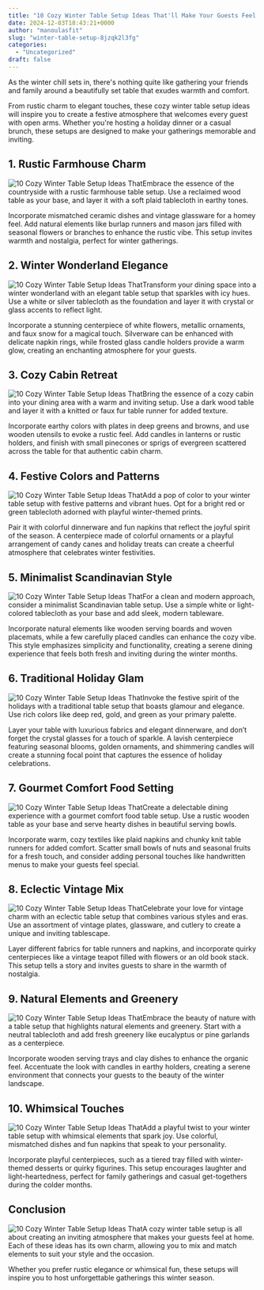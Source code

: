```yaml
---
title: "10 Cozy Winter Table Setup Ideas That'll Make Your Guests Feel Right at Home!"
date: 2024-12-03T18:43:21+0000
author: "manoulasfit"
slug: "winter-table-setup-8jzqk2l3fg"
categories:
  - "Uncategorized"
draft: false
---
```

As the winter chill sets in, there's nothing quite like gathering your friends and family around a beautifully set table that exudes warmth and comfort.

From rustic charm to elegant touches, these cozy winter table setup ideas will inspire you to create a festive atmosphere that welcomes every guest with open arms. Whether you're hosting a holiday dinner or a casual brunch, these setups are designed to make your gatherings memorable and inviting.

## 1. Rustic Farmhouse Charm
![10 Cozy Winter Table Setup Ideas That](/10-cozy-winter-table-setup-ideas-thatll-make-your-guests-feel-right-at-home-1.-rustic-farmhouse-charm.webp)Embrace the essence of the countryside with a rustic farmhouse table setup. Use a reclaimed wood table as your base, and layer it with a soft plaid tablecloth in earthy tones.

Incorporate mismatched ceramic dishes and vintage glassware for a homey feel. Add natural elements like burlap runners and mason jars filled with seasonal flowers or branches to enhance the rustic vibe. This setup invites warmth and nostalgia, perfect for winter gatherings.

## 2. Winter Wonderland Elegance
![10 Cozy Winter Table Setup Ideas That](/10-cozy-winter-table-setup-ideas-thatll-make-your-guests-feel-right-at-home-2.-winter-wonderland-elegance.webp)Transform your dining space into a winter wonderland with an elegant table setup that sparkles with icy hues. Use a white or silver tablecloth as the foundation and layer it with crystal or glass accents to reflect light.

Incorporate a stunning centerpiece of white flowers, metallic ornaments, and faux snow for a magical touch. Silverware can be enhanced with delicate napkin rings, while frosted glass candle holders provide a warm glow, creating an enchanting atmosphere for your guests.

## 3. Cozy Cabin Retreat
![10 Cozy Winter Table Setup Ideas That](/10-cozy-winter-table-setup-ideas-thatll-make-your-guests-feel-right-at-home-3.-cozy-cabin-retreat.webp)Bring the essence of a cozy cabin into your dining area with a warm and inviting setup. Use a dark wood table and layer it with a knitted or faux fur table runner for added texture.

Incorporate earthy colors with plates in deep greens and browns, and use wooden utensils to evoke a rustic feel. Add candles in lanterns or rustic holders, and finish with small pinecones or sprigs of evergreen scattered across the table for that authentic cabin charm.

## 4. Festive Colors and Patterns
![10 Cozy Winter Table Setup Ideas That](/10-cozy-winter-table-setup-ideas-thatll-make-your-guests-feel-right-at-home-4.-festive-colors-and-patterns.webp)Add a pop of color to your winter table setup with festive patterns and vibrant hues. Opt for a bright red or green tablecloth adorned with playful winter-themed prints.

Pair it with colorful dinnerware and fun napkins that reflect the joyful spirit of the season. A centerpiece made of colorful ornaments or a playful arrangement of candy canes and holiday treats can create a cheerful atmosphere that celebrates winter festivities.

## 5. Minimalist Scandinavian Style
![10 Cozy Winter Table Setup Ideas That](/10-cozy-winter-table-setup-ideas-thatll-make-your-guests-feel-right-at-home-5.-minimalist-scandinavian-style.webp)For a clean and modern approach, consider a minimalist Scandinavian table setup. Use a simple white or light-colored tablecloth as your base and add sleek, modern tableware.

Incorporate natural elements like wooden serving boards and woven placemats, while a few carefully placed candles can enhance the cozy vibe. This style emphasizes simplicity and functionality, creating a serene dining experience that feels both fresh and inviting during the winter months.

## 6. Traditional Holiday Glam
![10 Cozy Winter Table Setup Ideas That](/10-cozy-winter-table-setup-ideas-thatll-make-your-guests-feel-right-at-home-6.-traditional-holiday-glam.webp)Invoke the festive spirit of the holidays with a traditional table setup that boasts glamour and elegance. Use rich colors like deep red, gold, and green as your primary palette.

Layer your table with luxurious fabrics and elegant dinnerware, and don’t forget the crystal glasses for a touch of sparkle. A lavish centerpiece featuring seasonal blooms, golden ornaments, and shimmering candles will create a stunning focal point that captures the essence of holiday celebrations.

## 7. Gourmet Comfort Food Setting
![10 Cozy Winter Table Setup Ideas That](/10-cozy-winter-table-setup-ideas-thatll-make-your-guests-feel-right-at-home-7.-gourmet-comfort-food-setting.webp)Create a delectable dining experience with a gourmet comfort food table setup. Use a rustic wooden table as your base and serve hearty dishes in beautiful serving bowls.

Incorporate warm, cozy textiles like plaid napkins and chunky knit table runners for added comfort. Scatter small bowls of nuts and seasonal fruits for a fresh touch, and consider adding personal touches like handwritten menus to make your guests feel special.

## 8. Eclectic Vintage Mix
![10 Cozy Winter Table Setup Ideas That](/10-cozy-winter-table-setup-ideas-thatll-make-your-guests-feel-right-at-home-8.-eclectic-vintage-mix.webp)Celebrate your love for vintage charm with an eclectic table setup that combines various styles and eras. Use an assortment of vintage plates, glassware, and cutlery to create a unique and inviting tablescape.

Layer different fabrics for table runners and napkins, and incorporate quirky centerpieces like a vintage teapot filled with flowers or an old book stack. This setup tells a story and invites guests to share in the warmth of nostalgia.

## 9. Natural Elements and Greenery
![10 Cozy Winter Table Setup Ideas That](/10-cozy-winter-table-setup-ideas-thatll-make-your-guests-feel-right-at-home-9.-natural-elements-and-greenery.webp)Embrace the beauty of nature with a table setup that highlights natural elements and greenery. Start with a neutral tablecloth and add fresh greenery like eucalyptus or pine garlands as a centerpiece.

Incorporate wooden serving trays and clay dishes to enhance the organic feel. Accentuate the look with candles in earthy holders, creating a serene environment that connects your guests to the beauty of the winter landscape.

## 10. Whimsical Touches
![10 Cozy Winter Table Setup Ideas That](/10-cozy-winter-table-setup-ideas-thatll-make-your-guests-feel-right-at-home-10.-whimsical-touches.webp)Add a playful twist to your winter table setup with whimsical elements that spark joy. Use colorful, mismatched dishes and fun napkins that speak to your personality.

Incorporate playful centerpieces, such as a tiered tray filled with winter-themed desserts or quirky figurines. This setup encourages laughter and light-heartedness, perfect for family gatherings and casual get-togethers during the colder months.

## Conclusion
![10 Cozy Winter Table Setup Ideas That](/10-cozy-winter-table-setup-ideas-thatll-make-your-guests-feel-right-at-home-conclusion.webp)A cozy winter table setup is all about creating an inviting atmosphere that makes your guests feel at home. Each of these ideas has its own charm, allowing you to mix and match elements to suit your style and the occasion.

Whether you prefer rustic elegance or whimsical fun, these setups will inspire you to host unforgettable gatherings this winter season.